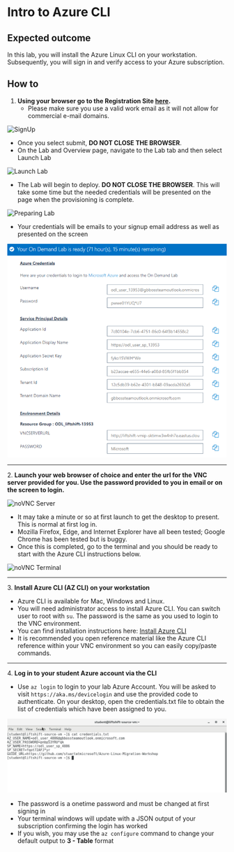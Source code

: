 # Intro to Azure CLI

## Expected outcome

In this lab, you will install the Azure Linux CLI on your workstation.  Subsequently, you will sign in and verify access to your Azure subscription.

## How to 

1. <strong>Using your browser go to the Registration Site [here](http://bit.ly/2NwOZo3).</strong>
    * Please make sure you use a valid work email as it will not allow for commercial e-mail domains.

![SignUp](../images/signup.png)

 * Once you select submit, **DO NOT CLOSE THE BROWSER**.
 * On the Lab and Overview page, navigate to the Lab tab and then select Launch Lab

![Launch Lab](../images/launch2.png)

 * The Lab will begin to deploy. **DO NOT CLOSE THE BROWSER**. This will take some time but the needed credentials will be presented on the page when the provisioning is complete.

![Preparing Lab](../images/preparing.png)

 * Your credentials will be emails to your signup email address as well as presented on the screen

![Credentials](../images/labready.png)

<hr>
2. <strong>Launch your web browser of choice and enter the url for the VNC server provided for you. Use the password provided to you in email or on the screen to login.</strong>

![noVNC Server](../images/vncserver.png)

 * It may take a minute or so at first launch to get the desktop to present. This is normal at first log in.
 * Mozilla Firefox, Edge, and Internet Explorer have all been tested; Google Chrome has been tested but is buggy.
 * Once this is completed, go to the terminal and you should be ready to start with the Azure CLI instructions below.

![noVNC Terminal](../images/vncterminal.png)

<hr>
3. <strong>Install Azure CLI (AZ CLI) on your workstation</strong>

 * Azure CLI is available for Mac, Windows and Linux.
 * You will need administrator access to install Azure CLI. You can switch user to root with ``su``. The password is the same as you used to login to the VNC environment.
 * You can find installation instructions here: [Install Azure CLI](https://docs.microsoft.com/en-us/cli/azure/install-azure-cli-yum?view=azure-cli-latest)
 * It is recommended you open reference material like the Azure CLI reference within your VNC environment so you can easily copy/paste commands.

<hr>
4. <strong>Log in to your student Azure account via the CLI</strong>

 * Use ``az login`` to login to your lab Azure Account. You will be asked to visit ``https://aka.ms/devicelogin`` and use the provided code to authenticate. On your desktop, open the credentials.txt file to obtain the list of credentials which have been assigned to you.

![Azure Credentials](../images/azcred2.png)

 * The password is a onetime password and must be changed at first signing in
 * Your terminal windows will update with a JSON output of your subscription confirming the login has worked
 * If you wish, you may use the ``az configure`` command to change your default output to <strong>3 - Table</strong> format


